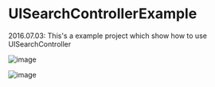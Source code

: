 # UISearchControllerExample

2016.07.03:
This's a example project which show how to use UISearchController

![image](https://github.com/LvJianting/UISearchControllerExample/blob/master/ForTableHeaderView.gif)

![image](https://github.com/LvJianting/UISearchControllerExample/blob/master/ForNavigationBar.gif)   


